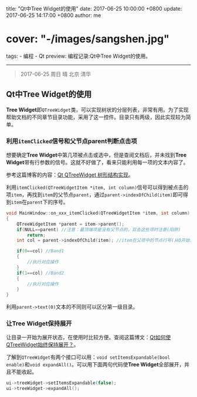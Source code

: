 title: "Qt中Tree Widget的使用"
date: 2017-06-25 10:00:00 +0800
update: 2017-06-25 14:17:00 +0800
author: me
# cover: "-/images/sangshen.jpg"
tags:
    - 编程
    - Qt
preview: 编程记录:Qt中Tree Widget的使用。

---

> 2017-06-25 周日 晴 北京 清华

## Qt中Tree Widget的使用 ##
**Tree Widget**即`QTreeWidget`类，可以实现树状的分层列表，非常有用。为了实现帮助文档的不同章节目录功能，采用了这一控件。目录只有两级，因此实现较为简单。

### 利用`itemClicked`信号和父节点parent判断点击项 ###
想要确定**Tree Widget**中第几项被点击或选中，但是查阅文档后，并未找到**Tree Widget**带有行参数的信号。这就不好做了，看来只能利用每一项的文本内容了。

参考这篇博客的内容：[Qt QTreeWidget 树形结构实现](http://www.cnblogs.com/Romi/archive/2012/04/16/2452709.html)。

利用`itemClicked(QTreeWidgetItem *item, int column)`信号可以得到被点击的项`item`，再找到`item`的父节点`parent`，通过`parent->indexOfChild(item)`即可得到`item`在`parent`下的序号。

``` cpp
void MainWindow::on_xxx_itemClicked(QTreeWidgetItem *item, int column)
{
    QTreeWidgetItem *parent = item->parent();
    if(NULL==parent) //注意：最顶端项是没有父节点的，双击这些项时注意(陷阱)
        return;
    int col = parent->indexOfChild(item); //item在父项中的节点行号(从0开始)

    if(0==col) //Band1
    {
        //执行对应操作
    }
    if(1==col) //Band2
    {
        //执行对应操作
    }
}
```

利用`parent->text(0)`文本的不同则可以区分第一级目录。

### 让**Tree Widget**保持展开 ###
让目录一开始为展开状态，在使用时比较方便。查阅这篇博文：[Qt如何使QTreeWidget始终保持展开？](http://blog.csdn.net/can3981132/article/details/52273800)。

了解到`QTreeWidget`有两个接口可以用：`void setItemsExpandable(bool enable)`和`void expandAll()`。可以用下面两句代码使**Tree Widget**全部展开，并且不能收起。
``` cpp
ui->treeWidget->setItemsExpandable(false);
ui->treeWidget->expandAll();
```



